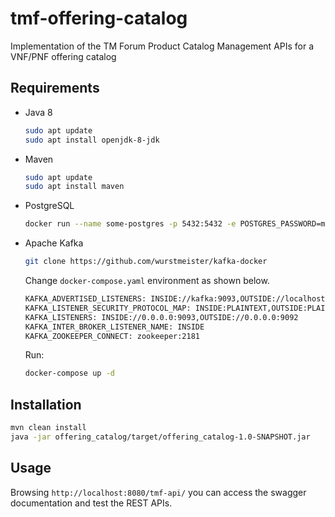 # tmf-offering-catalog
Implementation of the TM Forum Product Catalog Management APIs for a VNF/PNF offering catalog

## Requirements
- Java 8 </br>
  ```bash
  sudo apt update
  sudo apt install openjdk-8-jdk
  ```
- Maven </br>
  ```bash
  sudo apt update
  sudo apt install maven
  ```
- PostgreSQL </br>
  ```bash
  docker run --name some-postgres -p 5432:5432 -e POSTGRES_PASSWORD=mysecretpassword -d postgres
  ```
- Apache Kafka
  ```bash
  git clone https://github.com/wurstmeister/kafka-docker
  ```
  Change `docker-compose.yaml` environment as shown below.
  ```bash
  KAFKA_ADVERTISED_LISTENERS: INSIDE://kafka:9093,OUTSIDE://localhost:9092
  KAFKA_LISTENER_SECURITY_PROTOCOL_MAP: INSIDE:PLAINTEXT,OUTSIDE:PLAINTEXT
  KAFKA_LISTENERS: INSIDE://0.0.0.0:9093,OUTSIDE://0.0.0.0:9092
  KAFKA_INTER_BROKER_LISTENER_NAME: INSIDE
  KAFKA_ZOOKEEPER_CONNECT: zookeeper:2181
  ```
  Run:
  ```bash
  docker-compose up -d
  ```
## Installation
```bash
mvn clean install
java -jar offering_catalog/target/offering_catalog-1.0-SNAPSHOT.jar
```

## Usage
Browsing `http://localhost:8080/tmf-api/` you can access the swagger documentation and test the REST APIs. 